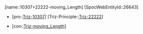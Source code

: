 ﻿---
type: TrizContradiction
aliases:
- 10307+22222-moving_Length
license: CC BY-SA 4.0
copyright: https://github.com/SpocWeb
IsDeleted: false
IsReadOnly: false
Confidential: public
tags: 
- Triz/Contradiction
---
[name::10307+22222-moving_Length]
[SpocWebEntityId::26643]
+ [pro::[Triz-10307](Triz-10307)]
[Triz-Principle::[Triz-22222](Triz-22222)]
- [con::[Triz-moving_Length](tech/Triz/Parameter/Triz-moving_Length.md)]

